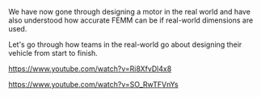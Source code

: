 We have now gone through designing a motor in the real world and have also understood how accurate FEMM can be if real-world dimensions are used.

Let's go through how teams in the real-world go about designing their vehicle from start to finish.

https://www.youtube.com/watch?v=Ri8XfvDl4x8

https://www.youtube.com/watch?v=SO_RwTFVnYs